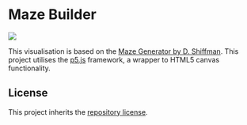 # Maze Builder

[![](https://img.shields.io/static/v1.svg?label=View&message=demo&color=f7df1f&style=for-the-badge&logo=javascript)](https://nebbles.github.io/js-sandbox/p5js-maze-builder)

This visualisation is based on the [Maze Generator by D. Shiffman](https://www.youtube.com/watch?v=HyK_Q5rrcr4). This project utilises the [p5.js](https://p5js.org) framework, a wrapper to HTML5 canvas functionality. 

## License

This project inherits the [repository license](../README.md#license).
